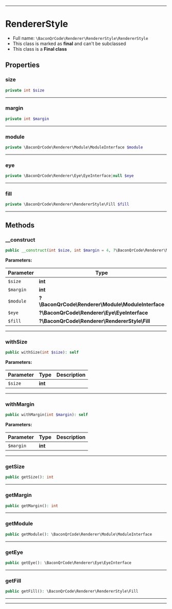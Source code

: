 ***

# RendererStyle

* Full name: `\BaconQrCode\Renderer\RendererStyle\RendererStyle`
* This class is marked as **final** and can't be subclassed
* This class is a **Final class**

## Properties

### size

```php
private int $size
```

***

### margin

```php
private int $margin
```

***

### module

```php
private \BaconQrCode\Renderer\Module\ModuleInterface $module
```

***

### eye

```php
private \BaconQrCode\Renderer\Eye\EyeInterface|null $eye
```

***

### fill

```php
private \BaconQrCode\Renderer\RendererStyle\Fill $fill
```

***

## Methods

### __construct

```php
public __construct(int $size, int $margin = 4, ?\BaconQrCode\Renderer\Module\ModuleInterface $module = null, ?\BaconQrCode\Renderer\Eye\EyeInterface $eye = null, ?\BaconQrCode\Renderer\RendererStyle\Fill $fill = null): mixed
```

**Parameters:**

| Parameter | Type | Description |
|-----------|------|-------------|
| `$size` | **int** |  |
| `$margin` | **int** |  |
| `$module` | **?\BaconQrCode\Renderer\Module\ModuleInterface** |  |
| `$eye` | **?\BaconQrCode\Renderer\Eye\EyeInterface** |  |
| `$fill` | **?\BaconQrCode\Renderer\RendererStyle\Fill** |  |

***

### withSize

```php
public withSize(int $size): self
```

**Parameters:**

| Parameter | Type | Description |
|-----------|------|-------------|
| `$size` | **int** |  |

***

### withMargin

```php
public withMargin(int $margin): self
```

**Parameters:**

| Parameter | Type | Description |
|-----------|------|-------------|
| `$margin` | **int** |  |

***

### getSize

```php
public getSize(): int
```

***

### getMargin

```php
public getMargin(): int
```

***

### getModule

```php
public getModule(): \BaconQrCode\Renderer\Module\ModuleInterface
```

***

### getEye

```php
public getEye(): \BaconQrCode\Renderer\Eye\EyeInterface
```

***

### getFill

```php
public getFill(): \BaconQrCode\Renderer\RendererStyle\Fill
```

***


***

